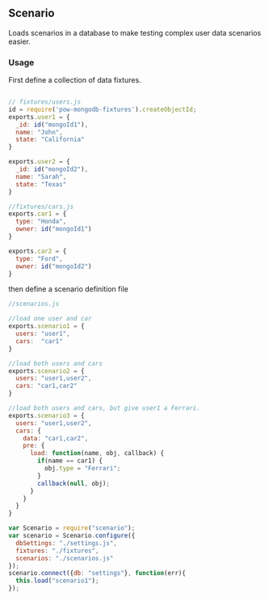 ## Scenario

Loads scenarios in a database to make testing complex user data scenarios easier.

### Usage
First define a collection of data fixtures.
```javascript

// fixtures/users.js
id = require('pow-mongodb-fixtures').createObjectId;
exports.user1 = {
  _id: id("mongoId1"),
  name: "John",
  state: "California"
}

exports.user2 = {
  _id: id("mongoId2"),
  name: "Sarah",
  state: "Texas"
}

//fixtures/cars.js
exports.car1 = {
  type: "Honda",
  owner: id("mongoId1")
}

exports.car2 = {
  type: "Ford",
  owner: id("mongoId2")
}

```


then define a scenario definition file

```javascript
//scenarios.js

//load one user and car
exports.scenario1 = {
  users: "user1",
  cars:  "car1"
}

//load both users and cars
exports.scenario2 = {
  users: "user1,user2",
  cars: "car1,car2"
}

//load both users and cars, but give user1 a Ferrari.
exports.scenario3 = {
  users: "user1,user2",
  cars: {
    data: "car1,car2",
    pre: {
      load: function(name, obj, callback) {
        if(name == car1) {
          obj.type = "Ferrari";
        }
        callback(null, obj);
      }
    }
  }
}
```

```javascript
var Scenario = require("scenario");
var scenario = Scenario.configure({
  dbSettings: "./settings.js",
  fixtures: "./fixtures",
  scenarios: "./scenarios.js"
});
scenario.connect({db: "settings"}, function(err){
  this.load("scenario1");
});
```
